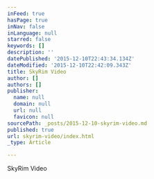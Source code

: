 ```yaml
---
inFeed: true
hasPage: true
inNav: false
inLanguage: null
starred: false
keywords: []
description: ''
datePublished: '2015-12-10T22:43:34.134Z'
dateModified: '2015-12-10T22:42:09.343Z'
title: SkyRim Video
author: []
authors: []
publisher:
  name: null
  domain: null
  url: null
  favicon: null
sourcePath: _posts/2015-12-10-skyrim-video.md
published: true
url: skyrim-video/index.html
_type: Article

---
```

SkyRim Video
